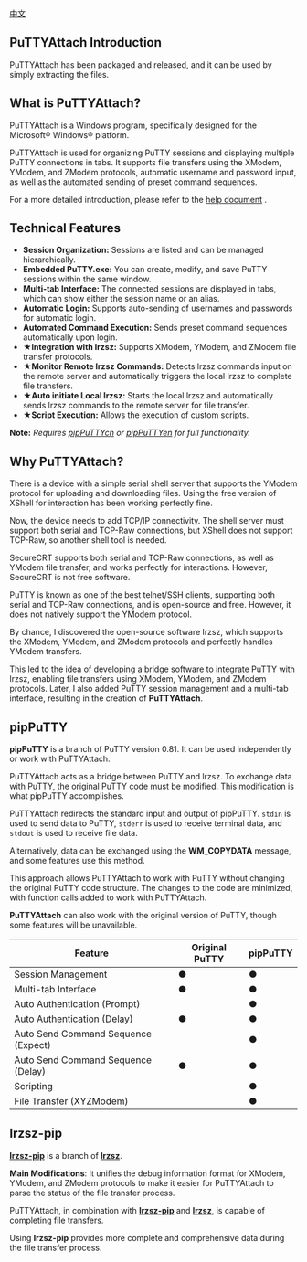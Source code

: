 [中文](/README.md)

## PuTTYAttach Introduction

PuTTYAttach has been packaged and released, and it can be used by simply extracting the files.

## What is PuTTYAttach?

PuTTYAttach is a Windows program, specifically designed for the Microsoft® Windows® platform.

PuTTYAttach is used for organizing PuTTY sessions and displaying multiple PuTTY connections in tabs. It supports file transfers using the XModem, YModem, and ZModem protocols, automatic username and password input, as well as the automated sending of preset command sequences.

For a more detailed introduction, please refer to the [help document](/help_en.md) .

## Technical Features

- **Session Organization:** Sessions are listed and can be managed hierarchically.
- **Embedded PuTTY.exe:** You can create, modify, and save PuTTY sessions within the same window.
- **Multi-tab Interface:** The connected sessions are displayed in tabs, which can show either the session name or an alias.
- **Automatic Login:** Supports auto-sending of usernames and passwords for automatic login.
- **Automated Command Execution:** Sends preset command sequences automatically upon login.
- ★**Integration with lrzsz:** Supports XModem, YModem, and ZModem file transfer protocols.
- ★**Monitor Remote lrzsz Commands:** Detects lrzsz commands input on the remote server and automatically triggers the local lrzsz to complete file transfers.
- ★**Auto initiate Local lrzsz:** Starts the local lrzsz and automatically sends lrzsz commands to the remote server for file transfer.
- ★**Script Execution:** Allows the execution of custom scripts.

**Note:**
*Requires [pipPuTTYcn](https://github.com/hfcjx/pipPuTTYcn) or [pipPuTTYen](https://github.com/hfcjx/pipPuTTYen) for full functionality.*



## Why PuTTYAttach?

There is a device with a simple serial shell server that supports the YModem protocol for uploading and downloading files. Using the free version of XShell for interaction has been working perfectly fine.

Now, the device needs to add TCP/IP connectivity. The shell server must support both serial and TCP-Raw connections, but XShell does not support TCP-Raw, so another shell tool is needed.

SecureCRT supports both serial and TCP-Raw connections, as well as YModem file transfer, and works perfectly for interactions. However, SecureCRT is not free software.

PuTTY is known as one of the best telnet/SSH clients, supporting both serial and TCP-Raw connections, and is open-source and free. However, it does not natively support the YModem protocol.

By chance, I discovered the open-source software lrzsz, which supports the XModem, YModem, and ZModem protocols and perfectly handles YModem transfers.

This led to the idea of developing a bridge software to integrate PuTTY with lrzsz, enabling file transfers using XModem, YModem, and ZModem protocols. Later, I also added PuTTY session management and a multi-tab interface, resulting in the creation of **PuTTYAttach**.

## pipPuTTY

**pipPuTTY** is a branch of PuTTY version 0.81. It can be used independently or work with PuTTYAttach.

PuTTYAttach acts as a bridge between PuTTY and lrzsz. To exchange data with PuTTY, the original PuTTY code must be modified. This modification is what pipPuTTY accomplishes.

PuTTYAttach redirects the standard input and output of pipPuTTY. `stdin` is used to send data to PuTTY, `stderr` is used to receive terminal data, and `stdout` is used to receive file data.

Alternatively, data can be exchanged using the **WM_COPYDATA** message, and some features use this method.

This approach allows PuTTYAttach to work with PuTTY without changing the original PuTTY code structure. The changes to the code are minimized, with function calls added to work with PuTTYAttach.

**PuTTYAttach** can also work with the original version of PuTTY, though some features will be unavailable.

| **Feature**                         | **Original PuTTY** | **pipPuTTY** |
| ----------------------------------- | ------------------ | ------------ |
| Session Management                  | ●                  | ●            |
| Multi-tab Interface                 | ●                  | ●            |
| Auto Authentication (Prompt)        |                    | ●            |
| Auto Authentication (Delay)         | ●                  | ●            |
| Auto Send Command Sequence (Expect) |                    | ●            |
| Auto Send Command Sequence (Delay)  | ●                  | ●            |
| Scripting                           |                    | ●            |
| File Transfer (XYZModem)            |                    | ●            |

## lrzsz-pip

**[lrzsz-pip](https://github.com/hfcjx/lrzsz-pip)** is a branch of **[lrzsz](https://github.com/trzsz/lrzsz-win32)**.

**Main Modifications**: It unifies the debug information format for XModem, YModem, and ZModem protocols to make it easier for PuTTYAttach to parse the status of the file transfer process.

PuTTYAttach, in combination with **[lrzsz-pip](https://github.com/hfcjx/lrzsz-pip)** and **[lrzsz](https://github.com/trzsz/lrzsz-win32)**, is capable of completing file transfers.

Using **lrzsz-pip** provides more complete and comprehensive data during the file transfer process.
